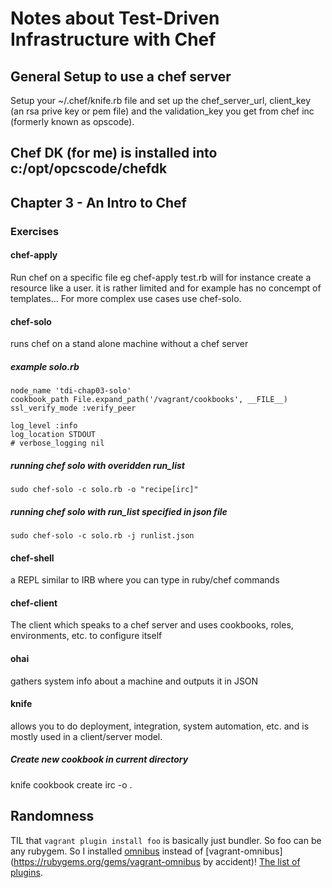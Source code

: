 # Notes about Test-Driven Infrastructure with Chef

## General Setup to use a chef server 
Setup your ~/.chef/knife.rb file and set up the chef_server_url, client_key (an rsa prive key or pem file) and the validation_key you get from chef inc (formerly known as opscode). 

## Chef DK (for me) is installed into c:/opt/opcscode/chefdk


## Chapter 3 - An Intro to Chef

### Exercises

#### chef-apply
Run chef on a specific file
eg chef-apply test.rb will for instance create a resource like a user.
it is rather limited and for example has no concempt of templates... 
For more complex use cases use chef-solo.

#### chef-solo
runs chef on a stand alone machine without a chef server

##### example solo.rb
```
node_name 'tdi-chap03-solo'
cookbook_path File.expand_path('/vagrant/cookbooks', __FILE__)
ssl_verify_mode :verify_peer

log_level :info
log_location STDOUT
# verbose_logging nil

```

##### running chef solo with overidden run_list
`sudo chef-solo -c solo.rb -o "recipe[irc]"`

##### running chef solo with run_list specified in json file
`sudo chef-solo -c solo.rb -j runlist.json`

#### chef-shell
a REPL similar to IRB where you can type in ruby/chef commands

#### chef-client
The client which speaks to a chef server and uses cookbooks, roles, environments, etc. to configure itself

#### ohai
gathers system info about a machine and outputs it in JSON

#### knife
allows you to do deployment, integration, system automation, etc. and is mostly used in a client/server model.

##### Create new cookbook in current directory
knife cookbook create irc -o .


## Randomness

TIL that `vagrant plugin install foo` is basically just bundler. So foo can be any rubygem. So I installed [omnibus](https://rubygems.org/gems/omnibus) instead of [vagrant-omnibus](https://rubygems.org/gems/vagrant-omnibus by accident)! [The list of plugins](https://github.com/mitchellh/vagrant/wiki/Available-Vagrant-Plugins). 

